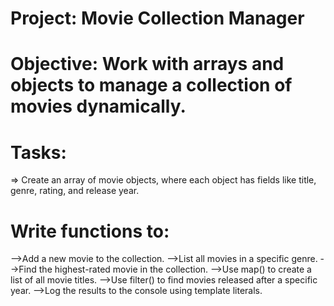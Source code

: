 # Project: Movie Collection Manager

# Objective: Work with arrays and objects to manage a collection of movies dynamically.

# Tasks:
=> Create an array of movie objects, where each object has fields like title, genre, rating, and release year.
# Write functions to:
-->Add a new movie to the collection.
-->List all movies in a specific genre.
-->Find the highest-rated movie in the collection.
-->Use map() to create a list of all movie titles.
-->Use filter() to find movies released after a specific year.
-->Log the results to the console using template literals.
